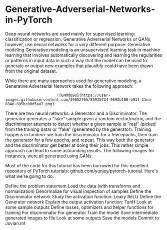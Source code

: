 # Generative-Adverserial-Networks-in-PyTorch
Deep neural networks are used mainly for supervised learning: classification or regression. Generative Adverserial Networks or GANs, however, use neural networks for a very different purpose: Generative modeling  Generative modeling is an unsupervised learning task in machine learning that involves automatically discovering and learning the regularities or patterns in input data in such a way that the model can be used to generate or output new examples that plausibly could have been drawn from the original dataset.

While there are many approaches used for generative modeling, a Generative Adverserial Network takes the following approach:
 
                           ![6NMdO9u](https://user-images.githubusercontent.com/39052765/85935734-9692b100-b911-11ea-884e-805bc00d5aa7.png)

There are two neural networks: a Generator and a Discriminator. The generator generates a "fake" sample given a random vector/matrix, and the discriminator attempts to detect whether a given sample is "real" (picked from the training data) or "fake" (generated by the generator). Training happens in tandem: we train the discriminator for a few epochs, then train the generator for a few epochs, and repeat. This way both the generator and the discriminator get better at doing their jobs. This rather simple approach can lead to some astounding results. The following images for instances, were all generated using GANs:


                          


Most of the code for this tutorial has been borrowed for this excellent repository of PyTorch tutorials: github.com/yunjey/pytorch-tutorial. Here's what we're going to do:

Define the problem statement
Load the data (with transforms and normalization)
Denormalize for visual inspection of samples
Define the Discriminator network
Study the activation function: Leaky ReLU
Define the Generator network
Explain the output activation function: TanH
Look at some sample outputs
Define losses, optimizers and helper functions for training
For discriminator
For generator
Train the model
Save intermediate generated images to file
Look at some outputs
Save the models
Commit to Jovian.ml
